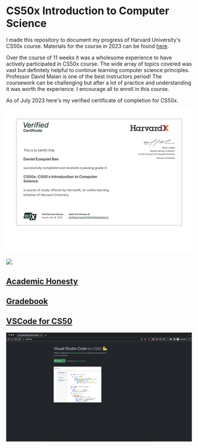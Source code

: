 # CS50x Introduction to Computer Science

I made this repository to document my progress of Harvard University's CS50x course. Materials for the course in 2023 can be found <a href="https://cs50.harvard.edu/x/2023">here</a>. 

Over the course of 11 weeks it was a wholesome experience to have actively participated in CS50x course. The wide array of topics covered was vast but definitely helpful to continue learning computer science principles. Professor David Malan is one of the best instructors period! The coursework can be challenging but after a lot of practice and understanding it was worth the experience. I encourage all to enroll in this course. 

As of July 2023 here's my verified certificate of completion for CS50x. 

<a href="https://courses.edx.org/certificates/6ef580a417a6457997639569d3d02a7e"><img src="static/cs50x-certificate.png"></a>

<img src="https://certificates.cs50.io/06dce319-c886-45fc-87d4-577b222eecce.png?size=letter">

<h2><a href="https://cs50.harvard.edu/x/2023/honesty/">Academic Honesty</a></h2>

<h2><a href="https://cs50.me/cs50x">Gradebook</a></h2>

<h2><a href="https://cs50.dev">VSCode for CS50</a></h2>

<img src="static/cs50-dev.png">